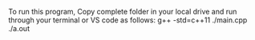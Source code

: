 To run this program, Copy complete folder in your local drive and run through your terminal or VS code as follows:
g++ -std=c++11 ./main.cpp
./a.out
